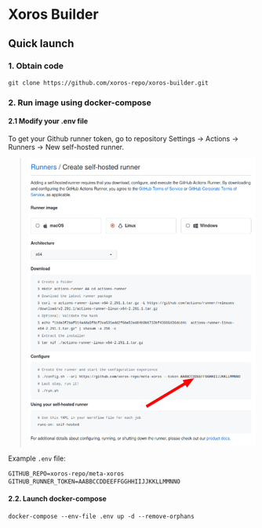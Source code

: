 # Xoros Builder

## Quick launch

### 1. Obtain code

```shell
git clone https://github.com/xoros-repo/xoros-builder.git
```

### 2. Run image using docker-compose

#### 2.1 Modify your .env file

To get your Github runner token, go to repository Settings -> Actions -> Runners -> New self-hosted runner.

> ![runner-token.png](docs/img/runner-token.png)

Example `.env` file:

```dotenv
GITHUB_REPO=xoros-repo/meta-xoros
GITHUB_RUNNER_TOKEN=AABBCCDDEEFFGGHHIIJJKKLLMMNNO
```

#### 2.2. Launch docker-compose

```shell
docker-compose --env-file .env up -d --remove-orphans
```
